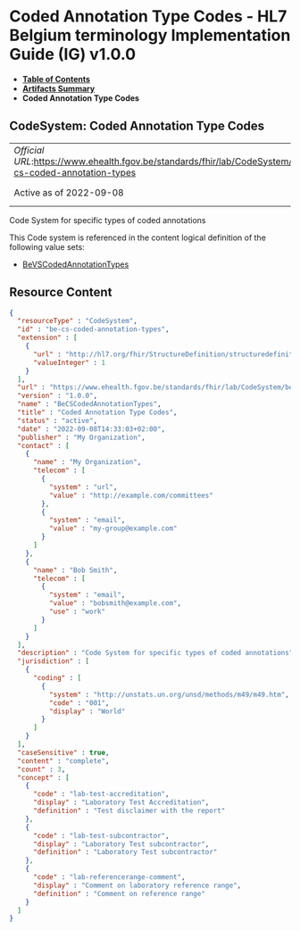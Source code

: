 # Coded Annotation Type Codes - HL7 Belgium terminology Implementation Guide (IG) v1.0.0

* [**Table of Contents**](toc.md)
* [**Artifacts Summary**](artifacts.md)
* **Coded Annotation Type Codes**

## CodeSystem: Coded Annotation Type Codes 

| | | |
| :--- | :--- | :--- |
| *Official URL*:https://www.ehealth.fgov.be/standards/fhir/lab/CodeSystem/be-cs-coded-annotation-types | *Version*:1.0.0 | |
| Active as of 2022-09-08 | [Maturity Level](http://hl7.org/fhir/versions.html#maturity): 1 | *Computable Name*:BeCSCodedAnnotationTypes |

 
Code System for specific types of coded annotations 

 This Code system is referenced in the content logical definition of the following value sets: 

* [BeVSCodedAnnotationTypes](ValueSet-be-vs-coded-annotation-types.md)



## Resource Content

```json
{
  "resourceType" : "CodeSystem",
  "id" : "be-cs-coded-annotation-types",
  "extension" : [
    {
      "url" : "http://hl7.org/fhir/StructureDefinition/structuredefinition-fmm",
      "valueInteger" : 1
    }
  ],
  "url" : "https://www.ehealth.fgov.be/standards/fhir/lab/CodeSystem/be-cs-coded-annotation-types",
  "version" : "1.0.0",
  "name" : "BeCSCodedAnnotationTypes",
  "title" : "Coded Annotation Type Codes",
  "status" : "active",
  "date" : "2022-09-08T14:33:03+02:00",
  "publisher" : "My Organization",
  "contact" : [
    {
      "name" : "My Organization",
      "telecom" : [
        {
          "system" : "url",
          "value" : "http://example.com/committees"
        },
        {
          "system" : "email",
          "value" : "my-group@example.com"
        }
      ]
    },
    {
      "name" : "Bob Smith",
      "telecom" : [
        {
          "system" : "email",
          "value" : "bobsmith@example.com",
          "use" : "work"
        }
      ]
    }
  ],
  "description" : "Code System for specific types of coded annotations",
  "jurisdiction" : [
    {
      "coding" : [
        {
          "system" : "http://unstats.un.org/unsd/methods/m49/m49.htm",
          "code" : "001",
          "display" : "World"
        }
      ]
    }
  ],
  "caseSensitive" : true,
  "content" : "complete",
  "count" : 3,
  "concept" : [
    {
      "code" : "lab-test-accreditation",
      "display" : "Laboratory Test Accreditation",
      "definition" : "Test disclaimer with the report"
    },
    {
      "code" : "lab-test-subcontractor",
      "display" : "Laboratory Test subcontractor",
      "definition" : "Laboratory Test subcontractor"
    },
    {
      "code" : "lab-referencerange-comment",
      "display" : "Comment on laboratory reference range",
      "definition" : "Comment on reference range"
    }
  ]
}

```
